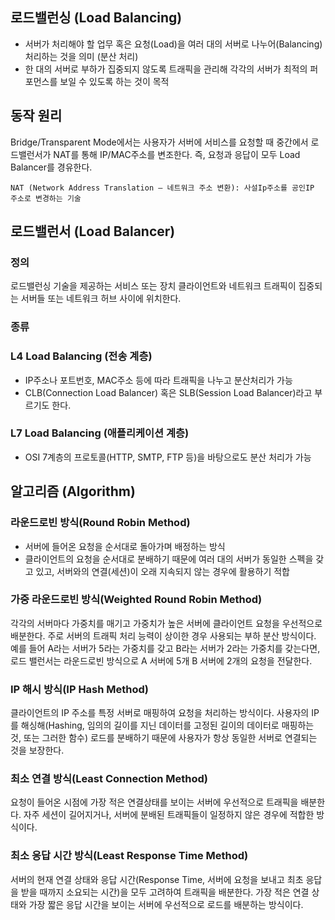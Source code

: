 ## 로드밸런싱 (Load Balancing)
- 서버가 처리해야 할 업무 혹은 요청(Load)을 여러 대의 서버로 나누어(Balancing) 처리하는 것을 의미 (분산 처리)
- 한 대의 서버로 부하가 집중되지 않도록 트래픽을 관리해 각각의 서버가 최적의 퍼포먼스를 보일 수 있도록 하는 것이 목적

## 동작 원리
Bridge/Transparent Mode에서는 사용자가 서버에 서비스를 요청할 때 중간에서 로드밸런서가 NAT를 통해 IP/MAC주소를 변조한다. 즉, 요청과 응답이 모두 Load Balancer를 경유한다.

```NAT (Network Address Translation – 네트워크 주소 변환): 사설Ip주소를 공인IP 주소로 변경하는 기술```

## 로드밸런서 (Load Balancer)
### 정의
로드밸런싱 기술을 제공하는 서비스 또는 장치
클라이언트와 네트워크 트래픽이 집중되는 서버들 또는 네트워크 허브 사이에 위치한다.

### 종류
### L4 Load Balancing (전송 계층)
- IP주소나 포트번호, MAC주소 등에 따라 트래픽을 나누고 분산처리가 가능
- CLB(Connection Load Balancer) 혹은 SLB(Session Load Balancer)라고 부르기도 한다.

### L7 Load Balancing (애플리케이션 계층)
- OSI 7계층의 프로토콜(HTTP, SMTP, FTP 등)을 바탕으로도 분산 처리가 가능

## 알고리즘 (Algorithm)
### 라운드로빈 방식(Round Robin Method)
- 서버에 들어온 요청을 순서대로 돌아가며 배정하는 방식
- 클라이언트의 요청을 순서대로 분배하기 때문에 여러 대의 서버가 동일한 스펙을 갖고 있고, 서버와의 연결(세션)이 오래 지속되지 않는 경우에 활용하기 적합

### 가중 라운드로빈 방식(Weighted Round Robin Method)
각각의 서버마다 가중치를 매기고 가중치가 높은 서버에 클라이언트 요청을 우선적으로 배분한다. 주로 서버의 트래픽 처리 능력이 상이한 경우 사용되는 부하 분산 방식이다. 예를 들어 A라는 서버가 5라는 가중치를 갖고 B라는 서버가 2라는 가중치를 갖는다면, 로드 밸런서는 라운드로빈 방식으로 A 서버에 5개 B 서버에 2개의 요청을 전달한다.

### IP 해시 방식(IP Hash Method)
클라이언트의 IP 주소를 특정 서버로 매핑하여 요청을 처리하는 방식이다. 사용자의 IP를 해싱해(Hashing, 임의의 길이를 지닌 데이터를 고정된 길이의 데이터로 매핑하는 것, 또는 그러한 함수) 로드를 분배하기 때문에 사용자가 항상 동일한 서버로 연결되는 것을 보장한다.

### 최소 연결 방식(Least Connection Method)
요청이 들어온 시점에 가장 적은 연결상태를 보이는 서버에 우선적으로 트래픽을 배분한다. 자주 세션이 길어지거나, 서버에 분배된 트래픽들이 일정하지 않은 경우에 적합한 방식이다.

### 최소 응답 시간 방식(Least Response Time Method)
서버의 현재 연결 상태와 응답 시간(Response Time, 서버에 요청을 보내고 최초 응답을 받을 때까지 소요되는 시간)을 모두 고려하여 트래픽을 배분한다. 가장 적은 연결 상태와 가장 짧은 응답 시간을 보이는 서버에 우선적으로 로드를 배분하는 방식이다.
